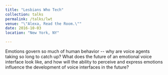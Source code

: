 ```yaml
---
title: "Lesbians Who Tech"
collection: talks
permalink: /talks/lwt
venue: "\"Alexa, Read the Room.\""
date: 2016-10-03
location: "New York, NY"

---
```


Emotions govern so much of human behavior -- why are voice agents taking
so long to catch up? What does the future of an emotional voice interface
look like, and how will the ability to perceive and express emotions
influence the development of voice interfaces in the future?
